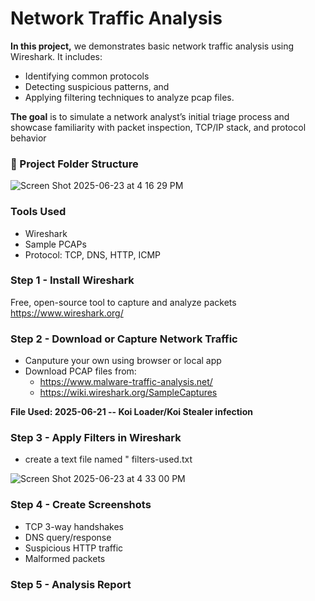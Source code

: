 # Network Traffic Analysis
**In this project,** we demonstrates basic network traffic analysis using Wireshark. It includes:
* Identifying common protocols
* Detecting suspicious patterns, and
* Applying filtering techniques to analyze pcap files.

**The goal** is to simulate a network analyst’s initial triage process and showcase familiarity with packet inspection, TCP/IP stack, and protocol behavior

### 📁 Project Folder Structure
![Screen Shot 2025-06-23 at 4 16 29 PM](https://github.com/user-attachments/assets/82a06e81-95eb-4b86-8439-0466242d7753)

### Tools Used
* Wireshark
* Sample PCAPs
* Protocol: TCP, DNS, HTTP, ICMP

### Step 1 - Install Wireshark
Free, open-source tool to capture and analyze packets
https://www.wireshark.org/

### Step 2 - Download or Capture Network Traffic
* Canputure your own using browser or local app
* Download PCAP files from:
  * https://www.malware-traffic-analysis.net/
  * https://wiki.wireshark.org/SampleCaptures

**File Used: 2025-06-21 -- Koi Loader/Koi Stealer infection** 
 
 
### Step 3 - Apply Filters in Wireshark
* create a text file named " filters-used.txt

![Screen Shot 2025-06-23 at 4 33 00 PM](https://github.com/user-attachments/assets/b7aa19cd-3ddb-4737-b9f9-c4a783fa7856)

### Step 4 - Create Screenshots
* TCP 3-way handshakes
* DNS query/response
* Suspicious HTTP traffic
* Malformed packets

### Step 5 - Analysis Report
  
  
